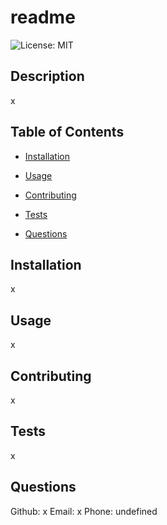 # readme
  ![License: MIT](https://img.shields.io/badge/License-MIT-yellow.svg)

## Description 
x

## Table of Contents
  * [Installation](#installation-📎)

  * [Usage](#usage-💻)

  * [Contributing](#contributing-✍)

  * [Tests](#tests-🧪)

  * [Questions](#questions-📨)

## Installation
x

## Usage 
x

## Contributing 
x

## Tests 
x


## Questions 
Github: x
Email: x
Phone: undefined
